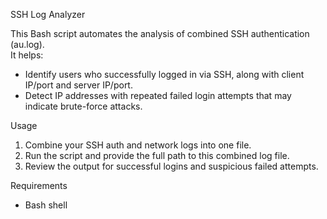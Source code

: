  SSH Log Analyzer

This Bash script automates the analysis of combined SSH authentication (au.log).  
It helps:

- Identify users who successfully logged in via SSH, along with client IP/port and server IP/port.
- Detect IP addresses with repeated failed login attempts that may indicate brute-force attacks.

Usage

1. Combine your SSH auth and network logs into one file.
2. Run the script and provide the full path to this combined log file.
3. Review the output for successful logins and suspicious failed attempts.

 Requirements

- Bash shell



